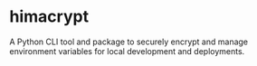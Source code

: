 # himacrypt
A Python CLI tool and package to securely encrypt and manage environment variables for local development and deployments.
